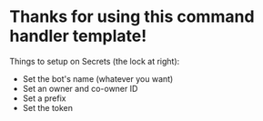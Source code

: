 # Thanks for using this command handler template!
Things to setup on Secrets (the lock at right):
- Set the bot's name (whatever you want)
- Set an owner and co-owner ID
- Set a prefix
- Set the token